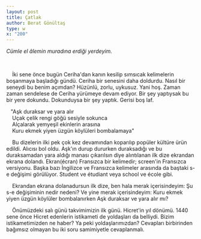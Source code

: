 ```yaml
---
layout: post
title: Çatlak
author: Berat Gönültaş
type: w
x: "200"
---
```



_Cümle el âlemin muradına erdiği yerdeyim._


<br/>

&nbsp;&nbsp;&nbsp;&nbsp;İki sene önce bugün Ceriha'dan kanın kesilip sımsıcak kelimelerin boşanmaya başladığı gündü. Ceriha bir senesini daha doldurdu. Nasıl bir seneydi bu benim açımdan? Hüzünlü, zorlu, uykusuz. Yani hoş. Zaman zaman sendelese de Ceriha yürümeye devam ediyor. Bir şey yaptıysak bu bir yere dokundu. Dokunduysa bir şey yaptık. Gerisi boş laf.

&nbsp;&nbsp;&nbsp;"Aşk duraksar ve yara alır  
&nbsp;&nbsp;&nbsp;&nbsp;Uçak çelik rengi göğü sesiyle sokunca  
&nbsp;&nbsp;&nbsp;&nbsp;Alçalarak yemyeşil ekinlerin arasına  
&nbsp;&nbsp;&nbsp;&nbsp;Kuru ekmek yiyen üzgün köylüleri bombalamaya"

&nbsp;&nbsp;&nbsp;&nbsp;Bu dizelerin ilki pek çok kez devamından koparılıp popüler kültüre ürün edildi. Alıcısı bol oldu. Aşk'ın durup dururken duraksadığı ve bu duraksamadan yara aldığı manası çıkarılsın diye alıntılanan ilk dize ekrandan ekrana dolandı. Ekran(écran) Fransızca bir kelimedir; screen'in Fransızca versiyonu. Başka bazı İngilizce ve Fransızca kelimeler arasında da baştaki s-e değişimi görülüyor. Student ve étudiant veya school ve école gibi.

&nbsp;&nbsp;&nbsp;&nbsp;Ekrandan ekrana dolanadursun ilk dize, ben hala merak içerisindeyim: Şu s-e değişiminin nedir nedeni? Ve yine merak içerisindeyim: Kuru ekmek yiyen üzgün köylüler bombalanırken Aşk duraksar ve yara alır mı?

&nbsp;&nbsp;&nbsp;&nbsp;Önümüzdeki salı günü takvimimizin ilk günü. Hicret'in yıl dönümü. 1440 sene önce Hicret edenlerin istikameti de yoldaşları da belliydi. Bizim istikametimizden ne haber? Ya peki yoldaşlarımızdan? Cevapları birbirinden bağımsız olmayan bu iki soru samimiyetle cevaplanmalı.
